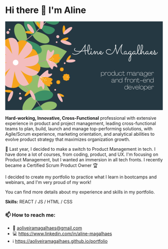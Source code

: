 
# Hi there 👋 I'm Aline

![Banner](./AlineMagalhaes.png)


**Hard-working, Innovative, Cross-Functional** professional with extensive experience in product and project management, leading cross-functional teams to plan, build, launch and manage top-performing solutions, with Agile/Scrum experience, marketing orientation, and analytical abilities to evolve product strategy that maximizes organization growth.

🌱 Last year, I decided to make a switch to Product Management in tech. I have done a lot of courses, from coding, product, and UX. I'm focusing on Product Management, but I wanted an immersion in all tech fronts. I recently became a Certified Scrum Product Owner :trophy:

I decided to create my portfolio to practice what I learn in bootcamps and webinars, and I'm very proud of my work!

You can find more details about my experience and skills in my portfolio.

**Skills:** REACT / JS / HTML / CSS


### 📫 How to reach me: 

- :email: aoliveiramagalhaes@gmail.com
- :computer: https://www.linkedin.com/in/aline-magalhaes
- :information_source: https://aoliveiramagalhaes.github.io/portfolio

